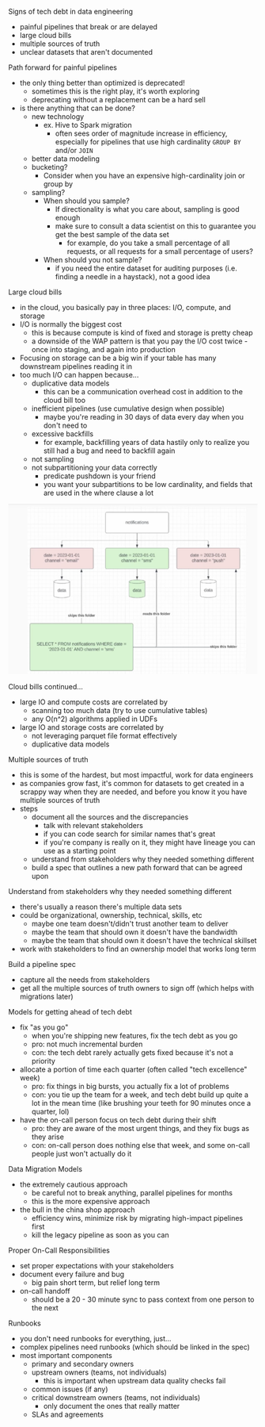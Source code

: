 Signs of tech debt in data engineering
- painful pipelines that break or are delayed
- large cloud bills
- multiple sources of truth
- unclear datasets that aren't documented

Path forward for painful pipelines
- the only thing better than optimized is deprecated!
	- sometimes this is the right play, it's worth exploring
	- deprecating without a replacement can be a hard sell
- is there anything that can be done?
	- new technology
		- ex. Hive to Spark migration
			- often sees order of magnitude increase in efficiency, especially for pipelines that use high cardinality `GROUP BY` and/or `JOIN`
	- better data modeling
	- bucketing?
		- Consider when you have an expensive high-cardinality join or group by
	- sampling?
		- When should you sample?
			- If directionality is what you care about, sampling is good enough
			- make sure to consult a data scientist on this to guarantee you get the best sample of the data set
				- for example, do you take a small percentage of all requests, or all requests for a small percentage of users?
		- When should you not sample?
			- if you need the entire dataset for auditing purposes (i.e. finding a needle in a haystack), not a good idea

Large cloud bills
- in the cloud, you basically pay in three places: I/O, compute, and storage
- I/O is normally the biggest cost
	- this is because compute is kind of fixed and storage is pretty cheap
	- a downside of the WAP pattern is that you pay the I/O cost twice - once into staging, and again into production
- Focusing on storage can be a big win if your table has many downstream pipelines reading it in 
- too much I/O can happen because...
	- duplicative data models
		- this can be a communication overhead cost in addition to the cloud bill too
	- inefficient pipelines (use cumulative design when possible)
		- maybe you're reading in 30 days of data every day when you don't need to
	- excessive backfills
		- for example, backfilling years of data hastily only to realize you still had a bug and need to backfill again
	- not sampling
	- not subpartitioning your data correctly
		- predicate pushdown is your friend
		- you want your subpartitions to be low cardinality, and fields that are used in the where clause a lot

![Subpartitioning](./images/subpartitioning.png)

Cloud bills continued...
- large IO and compute costs are correlated by
	- scanning too much data (try to use cumulative tables)
	- any O(n^2) algorithms applied in UDFs
- large IO and storage costs are correlated by
	- not leveraging parquet file format effectively
	- duplicative data models

Multiple sources of truth
- this is some of the hardest, but most impactful, work for data engineers
- as companies grow fast, it's common for datasets to get created in a scrappy way when they are needed, and before you know it you have multiple sources of truth
- steps
	- document all the sources and the discrepancies
		- talk with relevant stakeholders
		- if you can code search for similar names that's great
		- if you're company is really on it, they might have lineage you can use as a starting point
	- understand from stakeholders why they needed something different
	- build a spec that outlines a new path forward that can be agreed upon

Understand from stakeholders why they needed something different
- there's usually a reason there's multiple data sets
- could be organizational, ownership, technical, skills, etc
	- maybe one team doesn't/didn't trust another team to deliver
	- maybe the team that should own it doesn't have the bandwidth
	- maybe the team that should own it doesn't have the technical skillset
- work with stakeholders to find an ownership model that works long term

Build a pipeline spec
- capture all the needs from stakeholders
- get all the multiple sources of truth owners to sign off (which helps with migrations later)

Models for getting ahead of tech debt
- fix "as you go"
	- when you're shipping new features, fix the tech debt as you go
	- pro: not much incremental burden
	- con: the tech debt rarely actually gets fixed because it's not a priority
- allocate a portion of time each quarter (often called "tech excellence" week)
	- pro: fix things in big bursts, you actually fix a lot of problems
	- con: you tie up the team for a week, and tech debt build up quite a lot in the mean time (like brushing your teeth for 90 minutes once a quarter, lol)
- have the on-call person focus on tech debt during their shift
	- pro: they are aware of the most urgent things, and they fix bugs as they arise
	- con: on-call person does nothing else that week, and some on-call people just won't actually do it

Data Migration Models
- the extremely cautious approach
	- be careful not to break anything, parallel pipelines for months
	- this is the more expensive approach
- the bull in the china shop approach
	- efficiency wins, minimize risk by migrating high-impact pipelines first
	- kill the legacy pipeline as soon as you can

Proper On-Call Responsibilities
- set proper expectations with your stakeholders
- document every failure and bug
	- big pain short term, but relief long term
- on-call handoff
	- should be a 20 - 30 minute sync to pass context from one person to the next

Runbooks
- you don't need runbooks for everything, just...
- complex pipelines need runbooks (which should be linked in the spec)
- most important components
	- primary and secondary owners
	- upstream owners (teams, not individuals)
		- this is important when upstream data quality checks fail
	- common issues (if any)
	- critical downstream owners (teams, not individuals)
		- only document the ones that really matter
	- SLAs and agreements